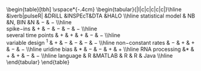 \begin{table}[tbh]
 \vspace*{-.4cm}
 \begin{tabular}{|l|c|c|c|c|c|}\hline
                        &\verb|pulseR| &DRiLL          &INSPEcT&DTA    &HALO       \\\hline
 statistical model      & NB           &N, BIN         &N       & $-$  & $-$      \\\hline                         
 spike$-$ins            & $+$          &   $-$         &  $-$   &  $-$ & $-$         \\\hline               
 several time points    & $+$          &   $+$         &  $+$   &  $-$ & $-$         \\\hline                    
  variable design $^1$  & $+$          &   $-$         &  $-$   &  $-$ & $-$         \\\hline 
 non$-$constant rates   & $-$          &   $+$         &  $+$   &  $-$ & $-$         \\\hline 
      uridine bias      & $\ast$       &   $-$         &  $-$   &  $+$ & $+$         \\\hline 
       RNA processing   &$\ast$        &   $+$         &  $+$   &  $-$ & $-$         \\\hline 
  language              & R            &MATLAB         &  R     &  R   & Java      \\\hline 
 \end{tabular}
\end{table} 
